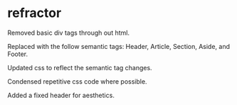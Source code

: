 # refractor

Removed basic div tags through out html.

Replaced with the follow semantic tags: Header, Article, Section, Aside, and Footer.
  
 Updated css to reflect the semantic tag changes.
 
 Condensed repetitive css code where possible.
 
 Added a fixed header for aesthetics. 
